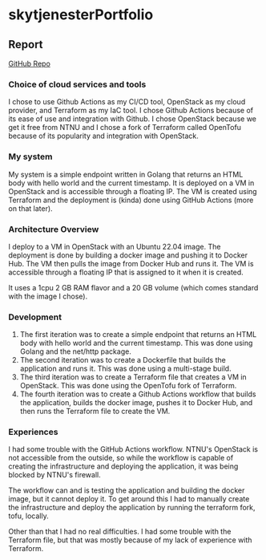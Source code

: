 # skytjenesterPortfolio
## Report
[GitHub Repo](https://github.com/Molnes/skytjenesterPortfolio)
### Choice of cloud services and tools
I chose to use Github Actions as my CI/CD tool, OpenStack as my cloud provider, and Terraform as my IaC tool.
I chose Github Actions because of its ease of use and integration with Github. I chose OpenStack because we get it free from NTNU and I chose a fork of Terraform called OpenTofu because of its popularity and integration with OpenStack.

### My system 

My system is a simple endpoint written in Golang that returns an HTML body with hello world and the current timestamp. It is deployed on a VM in OpenStack and is accessible through a floating IP. The VM is created using Terraform and the deployment is (kinda) done using GitHub Actions (more on that later).

### Architecture Overview
I deploy to a VM in OpenStack with an Ubuntu 22.04 image. The deployment is done by building a docker image and pushing it to Docker Hub. The VM then pulls the image from Docker Hub and runs it. The VM is accessible through a floating IP that is assigned to it when it is created.

It uses a 1cpu 2 GB RAM flavor and a 20 GB volume (which comes standard with the image I chose).

### Development
1. The first iteration was to create a simple endpoint that returns an HTML body with hello world and the current timestamp. This was done using Golang and the net/http package.
2. The second iteration was to create a Dockerfile that builds the application and runs it. This was done using a multi-stage build.
3. The third iteration was to create a Terraform file that creates a VM in OpenStack. This was done using the OpenTofu fork of Terraform.
4. The fourth iteration was to create a Github Actions workflow that builds the application, builds the docker image, pushes it to Docker Hub, and then runs the Terraform file to create the VM.

### Experiences
I had some trouble with the GitHub Actions workflow. NTNU's OpenStack is not accessible from the outside, so while the workflow is capable of creating the infrastructure and deploying the application, it was being blocked by NTNU's firewall.

The workflow can and is testing the application and building the docker image, but it cannot deploy it.
To get around this I had to manually create the infrastructure and deploy the application by running the terraform fork, tofu, locally.

Other than that I had no real difficulties. I had some trouble with the Terraform file, but that was mostly because of my lack of experience with Terraform.